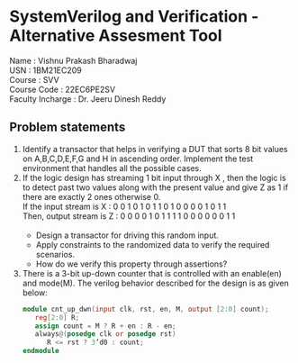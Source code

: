 # SystemVerilog and Verification - Alternative Assesment Tool
Name : Vishnu Prakash Bharadwaj <br>
USN : 1BM21EC209 <br>
Course : SVV <br>
Course Code : 22EC6PE2SV <br>
Faculty Incharge : Dr. Jeeru Dinesh Reddy <br>

## Problem statements
1. Identify a transactor that helps in verifying a DUT that sorts 8 bit values on A,B,C,D,E,F,G and H in ascending order. Implement the test environment that handles all the possible cases.
2. If the logic design has streaming 1 bit input through X , then the logic is to detect past two values along with the present value and give Z as 1 if there are exactly 2 ones otherwise 0. <br>
   If the input stream is X : 0 0 1 0 1 0 1 1 0 1 0 0 0 0 1 0 1 1 <br>
   Then, output stream is Z : 0 0 0 0 1 0 1 1 1 1 0 0 0 0 0 0 1 1 <br>
   <br>
   - Design a transactor for driving this random input.
   - Apply constraints to the randomized data to verify the required scenarios.
   - How do we verify this property through assertions?
3. There is a 3-bit up-down counter that is controlled with an enable(en) and mode(M). The verilog behavior described for the design is as given below:
   ```verilog
   module cnt_up_dwn(input clk, rst, en, M, output [2:0] count);
      reg[2:0] R;
      assign count = M ? R + en : R - en;
      always@(posedge clk or posedge rst)
         R <= rst ? 3’d0 : count;
   endmodule
   ```
